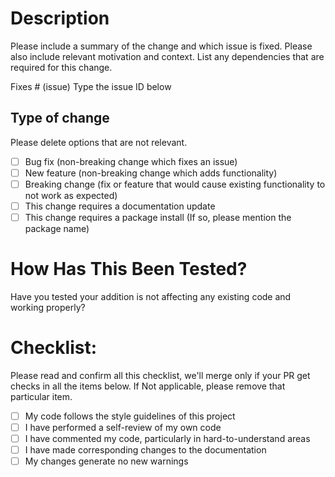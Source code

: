 # Description

Please include a summary of the change and which issue is fixed. Please also include relevant motivation and context. List any dependencies that are required for this change.

Fixes # (issue) Type the issue ID below

## Type of change

Please delete options that are not relevant.

- [ ] Bug fix (non-breaking change which fixes an issue)
- [ ] New feature (non-breaking change which adds functionality)
- [ ] Breaking change (fix or feature that would cause existing functionality to not work as expected)
- [ ] This change requires a documentation update
- [ ] This change requires a package install (If so, please mention the package name)

# How Has This Been Tested?

Have you tested your addition is not affecting any existing code and working properly?


# Checklist:

Please read and confirm all this checklist, we'll merge only if your PR get checks in all the items below. If Not applicable, please remove that particular item.

- [ ] My code follows the style guidelines of this project
- [ ] I have performed a self-review of my own code
- [ ] I have commented my code, particularly in hard-to-understand areas
- [ ] I have made corresponding changes to the documentation
- [ ] My changes generate no new warnings
